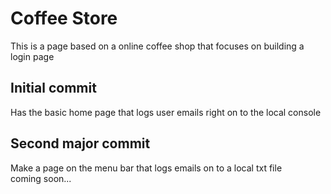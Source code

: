 <h1>Coffee Store</h1>
<p>This is a page based on a online coffee shop that focuses on building a login page</p>
<h2>Initial commit</h2>
<p>Has the basic home page that logs user emails right on to the local console</p>
<h2>Second major commit</h2>
<p>Make a page on the menu bar that logs emails on to a local txt file<br>coming soon...</p>
